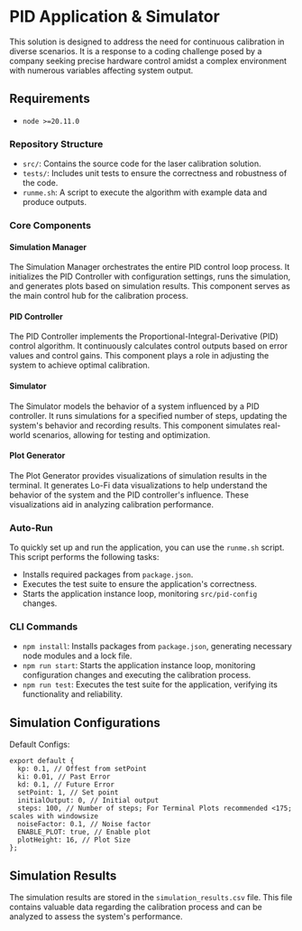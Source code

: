 # PID Application & Simulator

This solution is designed to address the need for continuous calibration in diverse scenarios. It is a response to a coding challenge posed by a company seeking precise hardware control amidst a complex environment with numerous variables affecting system output.

## Requirements

- `node >=20.11.0`

### Repository Structure

- `src/`: Contains the source code for the laser calibration solution.
- `tests/`: Includes unit tests to ensure the correctness and robustness of the code.
- `runme.sh`: A script to execute the algorithm with example data and produce outputs.

### Core Components

#### Simulation Manager

The Simulation Manager orchestrates the entire PID control loop process. It initializes the PID Controller with configuration settings, runs the simulation, and generates plots based on simulation results. This component serves as the main control hub for the calibration process.

#### PID Controller

The PID Controller implements the Proportional-Integral-Derivative (PID) control algorithm. It continuously calculates control outputs based on error values and control gains. This component plays a role in adjusting the system to achieve optimal calibration.

#### Simulator

The Simulator models the behavior of a system influenced by a PID controller. It runs simulations for a specified number of steps, updating the system's behavior and recording results. This component simulates real-world scenarios, allowing for testing and optimization.

#### Plot Generator

The Plot Generator provides visualizations of simulation results in the terminal. It generates Lo-Fi data visualizations to help understand the behavior of the system and the PID controller's influence. These visualizations aid in analyzing calibration performance.

### Auto-Run

To quickly set up and run the application, you can use the `runme.sh` script. This script performs the following tasks:

- Installs required packages from `package.json`.
- Executes the test suite to ensure the application's correctness.
- Starts the application instance loop, monitoring `src/pid-config` changes.

### CLI Commands

- `npm install`: Installs packages from `package.json`, generating necessary node modules and a lock file.
- `npm run start`: Starts the application instance loop, monitoring configuration changes and executing the calibration process.
- `npm run test`: Executes the test suite for the application, verifying its functionality and reliability.

## Simulation Configurations

Default Configs:

```
export default {
  kp: 0.1, // Offest from setPoint
  ki: 0.01, // Past Error
  kd: 0.1, // Future Error
  setPoint: 1, // Set point
  initialOutput: 0, // Initial output
  steps: 100, // Number of steps; For Terminal Plots recommended <175; scales with windowsize
  noiseFactor: 0.1, // Noise factor
  ENABLE_PLOT: true, // Enable plot
  plotHeight: 16, // Plot Size
};
```

## Simulation Results

The simulation results are stored in the `simulation_results.csv` file. This file contains valuable data regarding the calibration process and can be analyzed to assess the system's performance.
